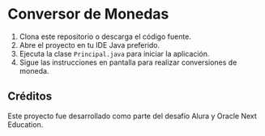 # Conversor de Monedas

1. Clona este repositorio o descarga el código fuente.
2. Abre el proyecto en tu IDE Java preferido.
3. Ejecuta la clase `Principal.java` para iniciar la aplicación.
4. Sigue las instrucciones en pantalla para realizar conversiones de moneda.

## Créditos

Este proyecto fue desarrollado como parte del desafío Alura y Oracle Next Education.
